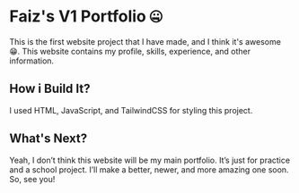 # Faiz's V1 Portfolio 🤐
This is the first website project that I have made, and I think it's awesome 😁. This website contains my profile, skills, experience, and other information.

## How i Build It?
I used HTML, JavaScript, and TailwindCSS for styling this project.

## What's Next?
Yeah, I don’t think this website will be my main portfolio. It’s just for practice and a school project. I’ll make a better, newer, and more amazing one soon. So, see you!
